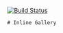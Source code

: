 [![Build Status](https://travis-ci.com/bipface/booru-inline-gallery.svg?branch=master)](https://travis-ci.com/bipface/booru-inline-gallery)

	# Inline Gallery
